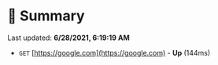# 📖 Summary
Last updated: **6/28/2021, 6:19:19 AM**

- `GET` [https://google.com](https://google.com) - **Up** (144ms)
